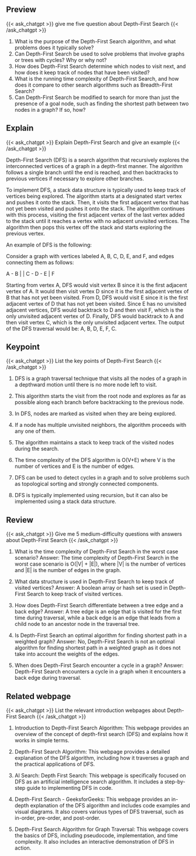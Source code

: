 ## Preview
{{< ask_chatgpt >}}
give me five question about Depth-First Search
{{< /ask_chatgpt >}}



1. What is the purpose of the Depth-First Search algorithm, and what problems does it typically solve?
2. Can Depth-First Search be used to solve problems that involve graphs or trees with cycles? Why or why not?
3. How does Depth-First Search determine which nodes to visit next, and how does it keep track of nodes that have been visited?
4. What is the running time complexity of Depth-First Search, and how does it compare to other search algorithms such as Breadth-First Search?
5. Can Depth-First Search be modified to search for more than just the presence of a goal node, such as finding the shortest path between two nodes in a graph? If so, how?   

## Explain
{{< ask_chatgpt >}}
Explain Depth-First Search and give an example
{{< /ask_chatgpt >}}



Depth-First Search (DFS) is a search algorithm that recursively explores the interconnected vertices of a graph in a depth-first manner. The algorithm follows a single branch until the end is reached, and then backtracks to previous vertices if necessary to explore other branches.

To implement DFS, a stack data structure is typically used to keep track of vertices being explored. The algorithm starts at a designated start vertex and pushes it onto the stack. Then, it visits the first adjacent vertex that has not yet been visited and pushes it onto the stack. The algorithm continues with this process, visiting the first adjacent vertex of the last vertex added to the stack until it reaches a vertex with no adjacent unvisited vertices. The algorithm then pops this vertex off the stack and starts exploring the previous vertex.

An example of DFS is the following: 

Consider a graph with vertices labeled A, B, C, D, E, and F, and edges connecting them as follows:

A - B
|   |
C - D - E
    |
    F

Starting from vertex A, DFS would visit vertex B since it is the first adjacent vertex of A. It would then visit vertex D since it is the first adjacent vertex of B that has not yet been visited. From D, DFS would visit E since it is the first adjacent vertex of D that has not yet been visited. Since E has no unvisited adjacent vertices, DFS would backtrack to D and then visit F, which is the only unvisited adjacent vertex of D. Finally, DFS would backtrack to A and then visit vertex C, which is the only unvisited adjacent vertex. The output of the DFS traversal would be: A, B, D, E, F, C.   

## Keypoint
{{< ask_chatgpt >}}
List the key points of Depth-First Search
{{< /ask_chatgpt >}}



1. DFS is a graph traversal technique that visits all the nodes of a graph in a depthward motion until there is no more node left to visit.

2. This algorithm starts the visit from the root node and explores as far as possible along each branch before backtracking to the previous node.

3. In DFS, nodes are marked as visited when they are being explored.

4. If a node has multiple unvisited neighbors, the algorithm proceeds with any one of them.

5. The algorithm maintains a stack to keep track of the visited nodes during the search.

6. The time complexity of the DFS algorithm is O(V+E) where V is the number of vertices and E is the number of edges.

7. DFS can be used to detect cycles in a graph and to solve problems such as topological sorting and strongly connected components.

8. DFS is typically implemented using recursion, but it can also be implemented using a stack data structure.   

## Review
{{< ask_chatgpt >}}
Give me 5 medium-difficulty questions with answers about Depth-First Search
{{< /ask_chatgpt >}}



1. What is the time complexity of Depth-First Search in the worst case scenario?
Answer: The time complexity of Depth-First Search in the worst case scenario is O(|V| + |E|), where |V| is the number of vertices and |E| is the number of edges in the graph.

2. What data structure is used in Depth-First Search to keep track of visited vertices?
Answer: A boolean array or hash set is used in Depth-First Search to keep track of visited vertices.

3. How does Depth-First Search differentiate between a tree edge and a back edge?
Answer: A tree edge is an edge that is visited for the first time during traversal, while a back edge is an edge that leads from a child node to an ancestor node in the traversal tree.

4. Is Depth-First Search an optimal algorithm for finding shortest path in a weighted graph?
Answer: No, Depth-First Search is not an optimal algorithm for finding shortest path in a weighted graph as it does not take into account the weights of the edges.

5. When does Depth-First Search encounter a cycle in a graph?
Answer: Depth-First Search encounters a cycle in a graph when it encounters a back edge during traversal.   

## Related webpage
{{< ask_chatgpt >}}
List the relevant introduction webpages about Depth-First Search
{{< /ask_chatgpt >}}



1. Introduction to Depth-First Search Algorithm: This webpage provides an overview of the concept of depth-first search (DFS) and explains how it works in simple terms.

2. Depth-First Search Algorithm: This webpage provides a detailed explanation of the DFS algorithm, including how it traverses a graph and the practical applications of DFS.

3. AI Search: Depth First Search: This webpage is specifically focused on DFS as an artificial intelligence search algorithm. It includes a step-by-step guide to implementing DFS in code.

4. Depth-First Search - GeeksforGeeks: This webpage provides an in-depth explanation of the DFS algorithm and includes code examples and visual diagrams. It also covers various types of DFS traversal, such as in-order, pre-order, and post-order.

5. Depth-First Search Algorithm for Graph Traversal: This webpage covers the basics of DFS, including pseudocode, implementation, and time complexity. It also includes an interactive demonstration of DFS in action.   

